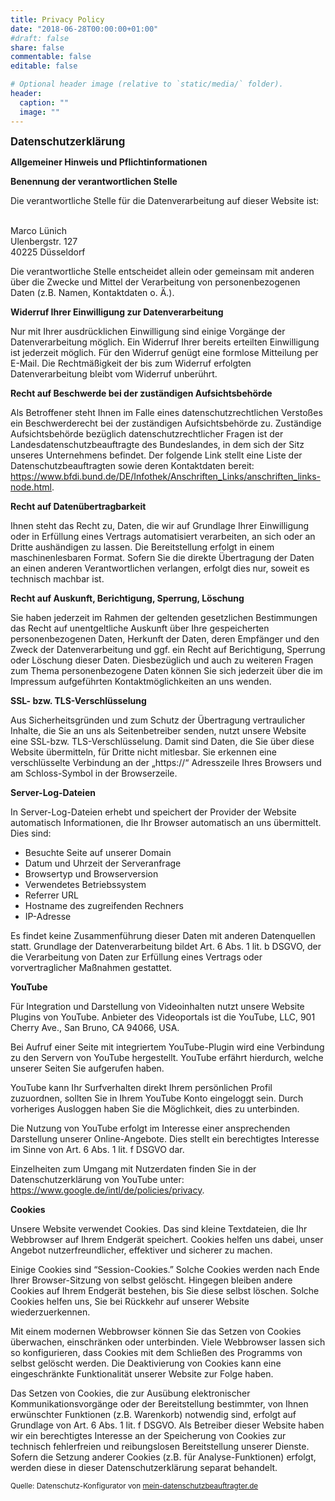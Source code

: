 ```yaml
---
title: Privacy Policy
date: "2018-06-28T00:00:00+01:00"
#draft: false
share: false
commentable: false
editable: false

# Optional header image (relative to `static/media/` folder).
header:
  caption: ""
  image: ""
---
```



<p><strong><big>Datenschutzerklärung</big></strong></p>
<p><strong>Allgemeiner Hinweis und Pflichtinformationen</strong></p>
<p><strong>Benennung der verantwortlichen Stelle</strong></p>
<p>Die verantwortliche Stelle für die Datenverarbeitung auf dieser Website ist:</p>
<p><span id="s3-t-firma"></span><br><span id="s3-t-ansprechpartner">Marco Lünich</span><br><span id="s3-t-strasse">Ulenbergstr. 127</span><br><span id="s3-t-plz">40225</span> <span id="s3-t-ort">Düsseldorf</span></p><p></p>
<p>Die verantwortliche Stelle entscheidet allein oder gemeinsam mit anderen über die Zwecke und Mittel der Verarbeitung von personenbezogenen Daten (z.B. Namen, Kontaktdaten o. Ä.).</p>

<p><strong>Widerruf Ihrer Einwilligung zur Datenverarbeitung</strong></p>
<p>Nur mit Ihrer ausdrücklichen Einwilligung sind einige Vorgänge der Datenverarbeitung möglich. Ein Widerruf Ihrer bereits erteilten Einwilligung ist jederzeit möglich. Für den Widerruf genügt eine formlose Mitteilung per E-Mail. Die Rechtmäßigkeit der bis zum Widerruf erfolgten Datenverarbeitung bleibt vom Widerruf unberührt.</p>

<p><strong>Recht auf Beschwerde bei der zuständigen Aufsichtsbehörde</strong></p>
<p>Als Betroffener steht Ihnen im Falle eines datenschutzrechtlichen Verstoßes ein Beschwerderecht bei der zuständigen Aufsichtsbehörde zu. Zuständige Aufsichtsbehörde bezüglich datenschutzrechtlicher Fragen ist der Landesdatenschutzbeauftragte des Bundeslandes, in dem sich der Sitz unseres Unternehmens befindet. Der folgende Link stellt eine Liste der Datenschutzbeauftragten sowie deren Kontaktdaten bereit: <a href="https://www.bfdi.bund.de/DE/Infothek/Anschriften_Links/anschriften_links-node.html" target="_blank">https://www.bfdi.bund.de/DE/Infothek/Anschriften_Links/anschriften_links-node.html</a>.</p>

<p><strong>Recht auf Datenübertragbarkeit</strong></p>
<p>Ihnen steht das Recht zu, Daten, die wir auf Grundlage Ihrer Einwilligung oder in Erfüllung eines Vertrags automatisiert verarbeiten, an sich oder an Dritte aushändigen zu lassen. Die Bereitstellung erfolgt in einem maschinenlesbaren Format. Sofern Sie die direkte Übertragung der Daten an einen anderen Verantwortlichen verlangen, erfolgt dies nur, soweit es technisch machbar ist.</p>

<p><strong>Recht auf Auskunft, Berichtigung, Sperrung, Löschung</strong></p>
<p>Sie haben jederzeit im Rahmen der geltenden gesetzlichen Bestimmungen das Recht auf unentgeltliche Auskunft über Ihre gespeicherten personenbezogenen Daten, Herkunft der Daten, deren Empfänger und den Zweck der Datenverarbeitung und ggf. ein Recht auf Berichtigung, Sperrung oder Löschung dieser Daten. Diesbezüglich und auch zu weiteren Fragen zum Thema personenbezogene Daten können Sie sich jederzeit über die im Impressum aufgeführten Kontaktmöglichkeiten an uns wenden.</p>

<p><strong>SSL- bzw. TLS-Verschlüsselung</strong></p>
<p>Aus Sicherheitsgründen und zum Schutz der Übertragung vertraulicher Inhalte, die Sie an uns als Seitenbetreiber senden, nutzt unsere Website eine SSL-bzw. TLS-Verschlüsselung. Damit sind Daten, die Sie über diese Website übermitteln, für Dritte nicht mitlesbar. Sie erkennen eine verschlüsselte Verbindung an der „https://“ Adresszeile Ihres Browsers und am Schloss-Symbol in der Browserzeile.</p>

<p><strong>Server-Log-Dateien</strong></p>
<p>In Server-Log-Dateien erhebt und speichert der Provider der Website automatisch Informationen, die Ihr Browser automatisch an uns übermittelt. Dies sind:</p>
<ul>
    <li>Besuchte Seite auf unserer Domain</li>
    <li>Datum und Uhrzeit der Serveranfrage</li>
    <li>Browsertyp und Browserversion</li>
    <li>Verwendetes Betriebssystem</li>
    <li>Referrer URL</li>
    <li>Hostname des zugreifenden Rechners</li>
    <li>IP-Adresse</li>
</ul>
<p>Es findet keine Zusammenführung dieser Daten mit anderen Datenquellen statt. Grundlage der Datenverarbeitung bildet Art. 6 Abs. 1 lit. b DSGVO, der die Verarbeitung von Daten zur Erfüllung eines Vertrags oder vorvertraglicher Maßnahmen gestattet.</p>
            
<p><strong>YouTube</strong></p>
<p>Für Integration und Darstellung von Videoinhalten nutzt unsere Website Plugins von YouTube. Anbieter des Videoportals ist die YouTube, LLC, 901 Cherry Ave., San Bruno, CA 94066, USA.</p>
<p>Bei Aufruf einer Seite mit integriertem YouTube-Plugin wird eine Verbindung zu den Servern von YouTube hergestellt. YouTube erfährt hierdurch, welche unserer Seiten Sie aufgerufen haben.</p>
<p>YouTube kann Ihr Surfverhalten direkt Ihrem persönlichen Profil zuzuordnen, sollten Sie in Ihrem YouTube Konto eingeloggt sein. Durch vorheriges Ausloggen haben Sie die Möglichkeit, dies zu unterbinden.</p>
<p>Die Nutzung von YouTube erfolgt im Interesse einer ansprechenden Darstellung unserer Online-Angebote. Dies stellt ein berechtigtes Interesse im Sinne von Art. 6 Abs. 1 lit. f DSGVO dar.</p>
<p>Einzelheiten zum Umgang mit Nutzerdaten finden Sie in der Datenschutzerklärung von YouTube unter: <a href="https://www.google.de/intl/de/policies/privacy">https://www.google.de/intl/de/policies/privacy</a>.</p>
            
<p><strong>Cookies</strong></p>
<p>Unsere Website verwendet Cookies. Das sind kleine Textdateien, die Ihr Webbrowser auf Ihrem Endgerät speichert. Cookies helfen uns dabei, unser Angebot nutzerfreundlicher, effektiver und sicherer zu machen. </p>
<p>Einige Cookies sind “Session-Cookies.” Solche Cookies werden nach Ende Ihrer Browser-Sitzung von selbst gelöscht. Hingegen bleiben andere Cookies auf Ihrem Endgerät bestehen, bis Sie diese selbst löschen. Solche Cookies helfen uns, Sie bei Rückkehr auf
	unserer Website wiederzuerkennen.</p>
<p>Mit einem modernen Webbrowser können Sie das Setzen von Cookies überwachen, einschränken oder unterbinden. Viele Webbrowser lassen sich so konfigurieren, dass Cookies mit dem Schließen des Programms von selbst gelöscht werden. Die Deaktivierung von Cookies
	kann eine eingeschränkte Funktionalität unserer Website zur Folge haben.</p>
<p>Das Setzen von Cookies, die zur Ausübung elektronischer Kommunikationsvorgänge oder der Bereitstellung bestimmter, von Ihnen erwünschter Funktionen (z.B. Warenkorb) notwendig sind, erfolgt auf Grundlage von Art. 6 Abs. 1 lit. f DSGVO. Als Betreiber dieser
	Website haben wir ein berechtigtes Interesse an der Speicherung von Cookies zur technisch fehlerfreien und reibungslosen Bereitstellung unserer Dienste. Sofern die Setzung anderer Cookies (z.B. für Analyse-Funktionen) erfolgt, werden diese in dieser
	Datenschutzerklärung separat behandelt.</p>
            <p><small>Quelle: Datenschutz-Konfigurator von <a href="http://www.mein-datenschutzbeauftragter.de" target="_blank">mein-datenschutzbeauftragter.de</a></small></p>
